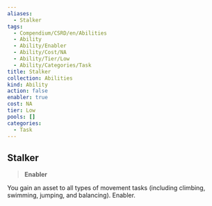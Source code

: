 ```yaml
---
aliases:
  - Stalker
tags:
  - Compendium/CSRD/en/Abilities
  - Ability
  - Ability/Enabler
  - Ability/Cost/NA
  - Ability/Tier/Low
  - Ability/Categories/Task
title: Stalker
collection: Abilities
kind: Ability
action: false
enabler: true
cost: NA
tier: Low
pools: []
categories:
  - Task
---
```

## Stalker    
>**Enabler**  
    
You gain an asset to all types of movement tasks (including climbing, swimming, jumping, and balancing). Enabler.